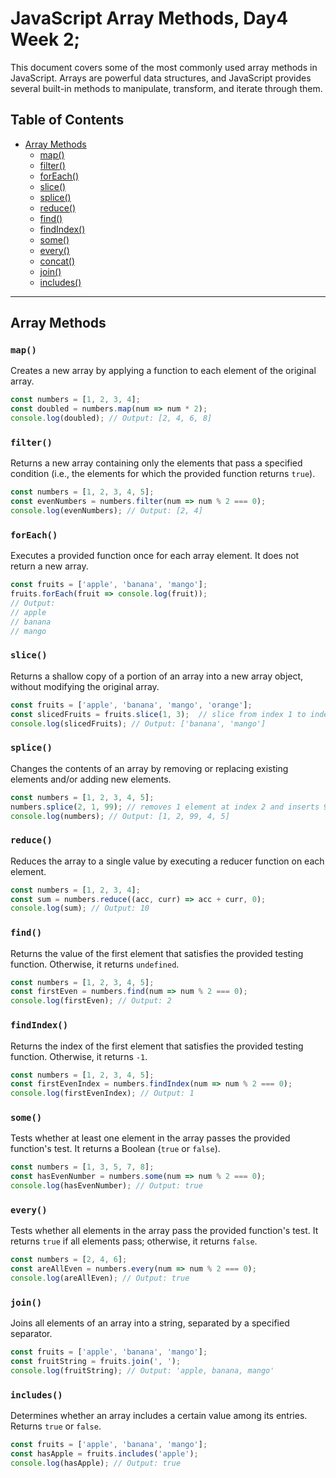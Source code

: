 

# JavaScript Array Methods, Day4 Week 2;

This document covers some of the most commonly used array methods in JavaScript. Arrays are powerful data structures, and JavaScript provides several built-in methods to manipulate, transform, and iterate through them.

## Table of Contents
- [Array Methods](#array-methods)
  - [map()](#map)
  - [filter()](#filter)
  - [forEach()](#foreach)
  - [slice()](#slice)
  - [splice()](#splice)
  - [reduce()](#reduce)
  - [find()](#find)
  - [findIndex()](#findindex)
  - [some()](#some)
  - [every()](#every)
  - [concat()](#concat)
  - [join()](#join)
  - [includes()](#includes)

---

## Array Methods

### `map()`
Creates a new array by applying a function to each element of the original array.

```js
const numbers = [1, 2, 3, 4];
const doubled = numbers.map(num => num * 2);
console.log(doubled); // Output: [2, 4, 6, 8]
```

### `filter()`
Returns a new array containing only the elements that pass a specified condition (i.e., the elements for which the provided function returns `true`).

```js
const numbers = [1, 2, 3, 4, 5];
const evenNumbers = numbers.filter(num => num % 2 === 0);
console.log(evenNumbers); // Output: [2, 4]
```

### `forEach()`
Executes a provided function once for each array element. It does not return a new array.

```js
const fruits = ['apple', 'banana', 'mango'];
fruits.forEach(fruit => console.log(fruit));
// Output:
// apple
// banana
// mango
```

### `slice()`
Returns a shallow copy of a portion of an array into a new array object, without modifying the original array.

```js
const fruits = ['apple', 'banana', 'mango', 'orange'];
const slicedFruits = fruits.slice(1, 3);  // slice from index 1 to index 3 (not including index 3)
console.log(slicedFruits); // Output: ['banana', 'mango']
```

### `splice()`
Changes the contents of an array by removing or replacing existing elements and/or adding new elements.

```js
const numbers = [1, 2, 3, 4, 5];
numbers.splice(2, 1, 99); // removes 1 element at index 2 and inserts 99
console.log(numbers); // Output: [1, 2, 99, 4, 5]
```

### `reduce()`
Reduces the array to a single value by executing a reducer function on each element.

```js
const numbers = [1, 2, 3, 4];
const sum = numbers.reduce((acc, curr) => acc + curr, 0);
console.log(sum); // Output: 10
```

### `find()`
Returns the value of the first element that satisfies the provided testing function. Otherwise, it returns `undefined`.

```js
const numbers = [1, 2, 3, 4, 5];
const firstEven = numbers.find(num => num % 2 === 0);
console.log(firstEven); // Output: 2
```

### `findIndex()`
Returns the index of the first element that satisfies the provided testing function. Otherwise, it returns `-1`.

```js
const numbers = [1, 2, 3, 4, 5];
const firstEvenIndex = numbers.findIndex(num => num % 2 === 0);
console.log(firstEvenIndex); // Output: 1
```

### `some()`
Tests whether at least one element in the array passes the provided function's test. It returns a Boolean (`true` or `false`).

```js
const numbers = [1, 3, 5, 7, 8];
const hasEvenNumber = numbers.some(num => num % 2 === 0);
console.log(hasEvenNumber); // Output: true
```

### `every()`
Tests whether all elements in the array pass the provided function's test. It returns `true` if all elements pass; otherwise, it returns `false`.

```js
const numbers = [2, 4, 6];
const areAllEven = numbers.every(num => num % 2 === 0);
console.log(areAllEven); // Output: true
```

### `join()`
Joins all elements of an array into a string, separated by a specified separator.

```js
const fruits = ['apple', 'banana', 'mango'];
const fruitString = fruits.join(', ');
console.log(fruitString); // Output: 'apple, banana, mango'
```

### `includes()`
Determines whether an array includes a certain value among its entries. Returns `true` or `false`.

```js
const fruits = ['apple', 'banana', 'mango'];
const hasApple = fruits.includes('apple');
console.log(hasApple); // Output: true
```




